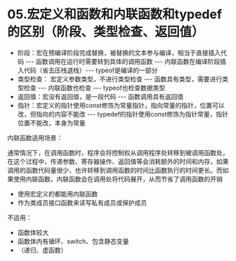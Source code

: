 # 05.宏定义和函数和内联函数和typedef的区别（阶段、类型检查、返回值）

+ 阶段：宏在预编译阶段完成替换，被替换的文本参与编译，相当于直接插入代码 --- 函数调用在运行时需要转到具体的调用函数 --- 内联函数在编译阶段插入代码（省去压栈退栈）--- typeof是编译的一部分
+ 类型检查： 宏定义参数类型，不进行类型检查 --- 函数具有类型，需要进行类型检查 --- 内联函数也检查 --- typeof也检查数据类型
+ 返回值：宏没有返回值，是一段代码 --- 函数调用具有返回值
+ 指针：宏定义的指针使用const修饰为常量指针，指向常量的指针，位置可以改，但指向的内容不能改 --- typedef的指针使用const修饰为指针常量，指针位置不能改，本身为常量



内联函数适用场景：

通常情况下，在调用函数时，程序会将控制权从调用程序处转移到被调用函数处，在这个过程中，传递参数、寄存器操作、返回值等会消耗额外的时间和内存，如果调用的函数代码量很少，也许转移到调用函数的时间比函数执行的时间更长。而如果使用内联函数，内联函数会在调用处将代码展开，从而节省了调用函数的开销
+ 使用宏定义的都能用内联函数
+ 作为类成员接口函数来读写私有成员或保护成员

不适用：

+ 函数体较大
+ 函数体内有循环、switch、包含静态变量
+ （递归、虚函数）